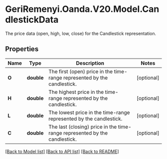 # GeriRemenyi.Oanda.V20.Model.CandlestickData
The price data (open, high, low, close) for the Candlestick representation.
## Properties

Name | Type | Description | Notes
------------ | ------------- | ------------- | -------------
**O** | **double** | The first (open) price in the time-range represented by the candlestick. | [optional] 
**H** | **double** | The highest price in the time-range represented by the candlestick. | [optional] 
**L** | **double** | The lowest price in the time-range represented by the candlestick. | [optional] 
**C** | **double** | The last (closing) price in the time-range represented by the candlestick. | [optional] 

[[Back to Model list]](../README.md#documentation-for-models) [[Back to API list]](../README.md#documentation-for-api-endpoints) [[Back to README]](../README.md)


